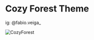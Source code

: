 # Cozy Forest Theme

ig: @fabio.veiga_

![CozyForest](https://user-images.githubusercontent.com/71238693/134707743-019b1471-4e37-4d7a-a304-c5c734ca30e8.png)
